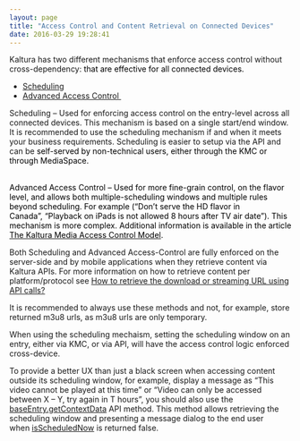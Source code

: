 ```yaml
---
layout: page
title: "Access Control and Content Retrieval on Connected Devices"
date: 2016-03-29 19:28:41
---
```


<p>
    Kaltura has two different mechanisms that enforce access control without cross-dependency: <span style="color: #000000;">that are effective for all connected devices.</span>
  </p>
  
  <ul>
    <li>
      <a href="#Scheduling">Scheduling</a>
    </li>
    <li>
      <a href="#Advanced">Advanced Access Control </a>
    </li>
  </ul>
  
  <p>
    <a name="Scheduling"></a>Scheduling – Used for enforcing access control on the entry-level across all connected devices. This mechanism is based on a single start/end window. It is recommended to use the scheduling mechanism if and when it meets your business requirements. Scheduling is easier to setup via the API and can be<span style="color: #000000;"> self-served by non-technical users, either through the KMC or through MediaSpace.</span>
  </p>
  
  <p>
    <br /><span style="color: #000000;"><a name="Advanced"></a>Advanced Access Control – Used for more fine-grain control, on the flavor level, and allows both multiple-scheduling windows and multiple rules beyond scheduling. For example (“Don’t serve the HD flavor in Canada”, “Playback on iPads is not allowed 8 hours after TV air date”). This mechanism is more complex. Additional information is available in the article <a href="%20http://kc-public.kaltura.com/kaltura-media-access-control-model#device-specific" target="_blank"><span style="color: #000000;">The Kaltura Media Access Control Model</span></a>.</span>
  </p>
  
  <p>
    Both Scheduling and Advanced Access-Control are fully enforced on the server-side and by mobile applications when they retrieve content via Kaltura APIs. For more information on how to retrieve content per platform/protocol see <a href="{{site.url}}/documentation/Knowledge/how-retrieve-download-or-streaming-url-using-api-calls.html" target="_blank">How to retrieve the download or streaming URL using API calls?</a>
  </p>
  
  <p>
    <a href="{{site.url}}/documentation/Knowledge/how-retrieve-download-or-streaming-url-using-api-calls.html" target="_blank"></a>It is recommended to always use these methods and not, for example, store returned m3u8 urls, as m3u8 urls are only temporary.
  </p>
  
  <p>
    When using the scheduling mechaism, setting the scheduling window on an entry, either via KMC, or via API, will have the access control logic enforced cross-device.
  </p>
  
  <p>
    To provide a better UX than just a black screen when accessing content outside its scheduling window, for example, display a message as “This video cannot be played at this time” or “Video can only be accessed between X – Y, try again in T hours”, you should also use the <a href="https://developer.kaltura.com/api-docs/#/baseEntry.getContextData">baseEntry.getContextData</a> API method. This method allows retrieving the scheduling window and presenting a message dialog to the end user when <a href="https://developer.kaltura.com/api-docs/#/KalturaEntryContextDataResult">isScheduledNow</a> is returned false.
  </p>
